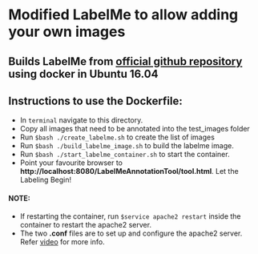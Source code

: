 # Modified LabelMe to allow adding your own images

## Builds LabelMe from [official github repository](https://github.com/CSAILVision/LabelMeAnnotationTool) using docker in Ubuntu 16.04

## Instructions to use the Dockerfile:

* In `terminal` navigate to this directory.
* Copy all images that need to be annotated into the test_images folder
* Run `$bash ./create_labelme.sh` to create the list of images
* Run `$bash ./build_labelme_image.sh` to build the labelme image.
* Run `$bash ./start_labelme_container.sh` to start the container.
* Point your favourite browser to **http://localhost:8080/LabelMeAnnotationTool/tool.html**. Let the Labeling Begin!

#### NOTE:
* If restarting the container, run `$service apache2 restart` inside the container to restart the apache2 server.
* The two **.conf** files are to set up and configure the apache2 server. Refer [video](https://www.youtube.com/watch?v=07uHcjRjAbM) for more info.
